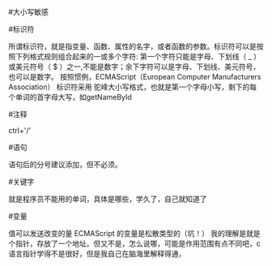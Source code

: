 #大小写敏感

#标识符

所谓标识符，就是指变量、函数、属性的名字，或者函数的参数。标识符可以是按照下列格式规则组合起来的一或多个字符:
第一个字符只能是字母、下划线（ _ ）或美元符号（ $ ）之一,不能是数字；余下字符可以是字母、下划线、美元符号，也可以是数字。
按照惯例，ECMAScript（European Computer Manufacturers Association） 标识符采用 驼峰大小写格式，也就是第一个字母小写，剩下的每个单词的首字母大写，如getNameById


#注释

ctrl+'/'

#语句

语句后的分号建议添加，但不必须。

#关键字

就是程序员不能用的单词，具体是哪些，学久了，自己就知道了

#变量
 
值可以发送改变的量
ECMAScript 的变量是松散类型的（坑！）
我的理解是就是个指针，存放了一个地址。但又不是，怎么说哪，可能是作用范围有点不同吧，c语言指针学得不是很好，但是我自己在脑海里解释得通，
